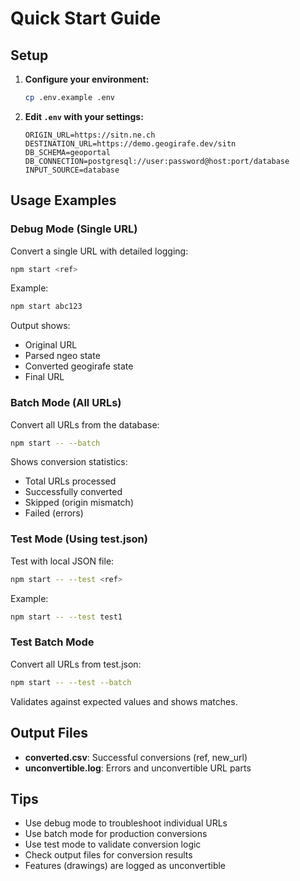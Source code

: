 # Quick Start Guide

## Setup

1. **Configure your environment:**
   ```bash
   cp .env.example .env
   ```

2. **Edit `.env` with your settings:**
   ```env
   ORIGIN_URL=https://sitn.ne.ch
   DESTINATION_URL=https://demo.geogirafe.dev/sitn
   DB_SCHEMA=geoportal
   DB_CONNECTION=postgresql://user:password@host:port/database
   INPUT_SOURCE=database
   ```

## Usage Examples

### Debug Mode (Single URL)
Convert a single URL with detailed logging:
```bash
npm start <ref>
```

Example:
```bash
npm start abc123
```

Output shows:
- Original URL
- Parsed ngeo state
- Converted geogirafe state
- Final URL

### Batch Mode (All URLs)
Convert all URLs from the database:
```bash
npm start -- --batch
```

Shows conversion statistics:
- Total URLs processed
- Successfully converted
- Skipped (origin mismatch)
- Failed (errors)

### Test Mode (Using test.json)
Test with local JSON file:
```bash
npm start -- --test <ref>
```

Example:
```bash
npm start -- --test test1
```

### Test Batch Mode
Convert all URLs from test.json:
```bash
npm start -- --test --batch
```

Validates against expected values and shows matches.

## Output Files

- **converted.csv**: Successful conversions (ref, new_url)
- **unconvertible.log**: Errors and unconvertible URL parts

## Tips

- Use debug mode to troubleshoot individual URLs
- Use batch mode for production conversions
- Use test mode to validate conversion logic
- Check output files for conversion results
- Features (drawings) are logged as unconvertible
